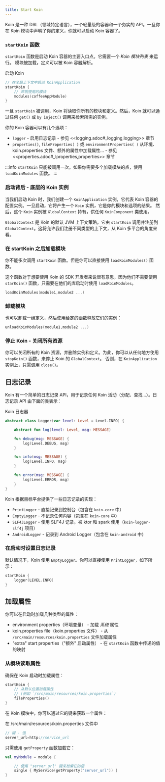 ```yaml
---
title: Start Koin
---
```

Koin 是一种 DSL（领域特定语言），一个轻量级的容器和一个务实的 API。一旦你在 Koin 模块中声明了你的定义，你就可以启动 Koin 容器了。

### `startKoin` 函数

`startKoin` 函数是启动 Koin 容器的主要入口点。它需要一个 *Koin 模块列表* 来运行。
模块被加载，定义可以被 Koin 容器解析。

启动 Koin
```kotlin
// 在全局上下文中启动 KoinApplication
startKoin {
    // 声明使用的模块
    modules(coffeeAppModule)
}
```

一旦 `startKoin` 被调用，Koin 将读取你所有的模块和定义。然后，Koin 就可以通过任何 `get()` 或 `by inject()` 调用来检索所需的实例。

你的 Koin 容器可以有几个选项：

* `logger` - 启用日志记录 - 参见 <<logging.adoc#_logging,logging>> 章节
* `properties()`, `fileProperties( )` 或 `environmentProperties( )` 从环境、koin.properties 文件、额外的属性中加载属性... - 参见 <<properties.adoc#_lproperties,properties>> 章节

:::info
`startKoin` 只能被调用一次。如果你需要多个加载模块的点，使用 `loadKoinModules` 函数。
:::

### 启动背后 - 底层的 Koin 实例

当我们启动 Koin 时，我们创建一个 `KoinApplication` 实例，它代表 Koin 容器的配置实例。一旦启动，它将产生一个 `Koin` 实例，它是你的模块和选项的结果。
然后，这个 `Koin` 实例被 `GlobalContext` 持有，供任何 `KoinComponent` 类使用。

`GlobalContext` 是 Koin 的默认 JVM 上下文策略。它由 `startKoin` 调用并注册到 `GlobalContext`。这将允许我们注册不同类型的上下文，从 Koin 多平台的角度来看。

### 在 startKoin 之后加载模块

你不能多次调用 `startKoin` 函数。但是你可以直接使用 `loadKoinModules()` 函数。

这个函数对于想要使用 Koin 的 SDK 开发者来说很有意思，因为他们不需要使用 `starKoin()` 函数，只需要在他们的库启动时使用 `loadKoinModules`。

```kotlin
loadKoinModules(module1,module2 ...)
```

### 卸载模块

也可以卸载一组定义，然后使用给定的函数释放它们的实例：

```kotlin
unloadKoinModules(module1,module2 ...)
```

### 停止 Koin - 关闭所有资源

你可以关闭所有的 Koin 资源，并删除实例和定义。为此，你可以从任何地方使用 `stopKoin()` 函数，来停止 Koin 的 `GlobalContext`。
否则，在 `KoinApplication` 实例上，只需调用 `close()`。

## 日志记录

Koin 有一个简单的日志记录 API，用于记录任何 Koin 活动（分配、查找...）。日志记录 API 由下面的类表示：

Koin 日志器

```kotlin
abstract class Logger(var level: Level = Level.INFO) {

    abstract fun log(level: Level, msg: MESSAGE)

    fun debug(msg: MESSAGE) {
        log(Level.DEBUG, msg)
    }

    fun info(msg: MESSAGE) {
        log(Level.INFO, msg)
    }

    fun error(msg: MESSAGE) {
        log(Level.ERROR, msg)
    }
}
```

Koin 根据目标平台提供了一些日志记录的实现：

* `PrintLogger` - 直接记录到控制台（包含在 `koin-core` 中）
* `EmptyLogger` - 不记录任何内容（包含在 `koin-core` 中）
* `SLF4JLogger` - 使用 SLF4J 记录。被 ktor 和 spark 使用（`koin-logger-slf4j` 项目）
* `AndroidLogger` - 记录到 Android Logger（包含在 `koin-android` 中）

### 在启动时设置日志记录

默认情况下，Koin 使用 `EmptyLogger`。你可以直接使用 `PrintLogger`，如下所示：

```kotlin
startKoin {
    logger(LEVEL.INFO)
}
```

## 加载属性

你可以在启动时加载几种类型的属性：

* environment properties（环境变量） - 加载 *系统* 属性
* koin.properties file（koin.properties 文件） - 从 `/src/main/resources/koin.properties` 文件加载属性
* "extra" start properties（"额外" 启动属性） - 在 `startKoin` 函数中传递的值的映射

### 从模块读取属性

确保在 Koin 启动时加载属性：

```kotlin
startKoin {
    // 从默认位置加载属性
    // (例如 `/src/main/resources/koin.properties`)
    fileProperties()
}
```

在 Koin 模块中，你可以通过它的键来获取一个属性：

在 /src/main/resources/koin.properties 文件中
```java
// 键 - 值
server_url=http://service_url
```

只需使用 `getProperty` 函数加载它：

```kotlin
val myModule = module {

    // 使用 "server_url" 键来检索它的值
    single { MyService(getProperty("server_url")) }
}
```
